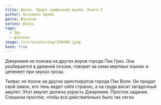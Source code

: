 ```yaml
---
title: Шолох. Орден сумрачной вуали. Книга 5
author: Антонина Крейн
genre: Фэнтези
series: Шолох
tags:
  - 16+
  - фэнтези
image: /src/assets/img/359480.jpeg
have: true
---
```

Джеремия не похожа на других воров города Пик Грез. Она разбирается в древней поэзии, говорит на семи мертвых языках и цепенеет при звуках грозы.

Тилвас не похож на других аристократов города Пик Волн. Он продал свой замок, его тень ведет себя странно, а на груди висит загадочный амулет. Этот амулет должна украсть Джеремия. Простое задание. Слишком простое, чтобы все действительно было так легко.
